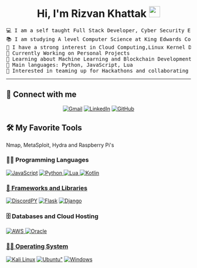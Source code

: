 <h1 align="center">
Hi, I'm Rizvan Khattak
	<a href="https://github.com/frosty5105" target="_self">
		<img src="https://media.giphy.com/media/hvRJCLFzcasrR4ia7z/giphy.gif" width="30">
	</a>
</h1>

<pre>
💻 I am a self taught Full Stack Developer, Cyber Security Enthusiast and Un 
📚 I am studying A level Computer Science at King Edwards College VI, Stourbridge
📝 I have a strong interest in Cloud Computing,Linux Kernel Devlopment and Cyber Security
🔭 Currently Working on Personal Projects 
🌱 Learning about Machine Learning and Blockchain Development 
🌟 Main languages: Python, JavaScript, Lua
🚩 Interested in teaming up for Hackathons and collaborating to make cool projects
</pre>
<hr>

## 🤝 Connect with me
<p align="center">
	<a href="mailto:rizvankhattakmain@gmail.com"><img img src="https://img.shields.io/badge/Gmail-D14836?style=for-the-badge&logo=gmail&logoColor=white" alt="Gmail"/></a>
	<a href="https://www.linkedin.com/in/rizvan-khattak-6203a8252/"><img src="https://img.shields.io/badge/LinkedIn-0077B5?style=for-the-badge&logo=linkedin&logoColor=white" alt="LinkedIn"/></a>
	<a href="https://github.com/frosty5105"><img src="https://img.shields.io/badge/GitHub-100000?style=for-the-badge&logo=github&logoColor=white" alt="GitHub"/>
	</a>
</p>

## 🛠️ My Favorite Tools
<p>
	Nmap, MetaSploit, Hydra and Raspberry Pi's
</p>

### 👨‍💻 Programming Languages

<p>
    <a href="https://github.com/frosty5105"><img alt="JavaScript" src="https://img.shields.io/badge/JavaScript-F7DF1E?style=for-the-badge&logo=Javascript&logoColor=black"></a>
    <a href="https://github.com/frosty5105"><img alt="Python" src="https://img.shields.io/badge/Python-3776AB?style=for-the-badge&logo=Python&logoColor=yellow"</a>
    <a href="https://github.com/frosty5105"><img alt="Lua" src="https://img.shields.io/badge/Lua-3776AB?style=for-the-badge&logo=Lua"</a>
    <a href="https://github.com/frosty5105"><img alt="Kotlin" src="https://img.shields.io/badge/Kotlin-3776AB?style=for-the-badge&logo=Kotlin"</a>
	    </p>
	    
### 🧰 Frameworks and Libraries

<p>
 <a href="https://github.com/frosty5105"><img alt="DiscordPY" src="https://img.shields.io/badge/DiscordPy-35495E?style=for-the-badge&logo=Discord"></a>
 <a href="https://github.com/frosty5105"><img alt="Flask" src="https://img.shields.io/badge/Flask-000000?style=for-the-badge&logo=flask&logoColor=white"></a>
  <a href="https://github.com/frosty5105"><img alt="Django" src="https://img.shields.io/badge/Django-092E20?style=for-the-badge&logo=django&logoColor=white"></a>
</p>

### 🗄️ Databases and Cloud Hosting

<p>
    <a href="https://github.com/frosty5105"><img alt="AWS" src ="https://img.shields.io/badge/Amazon_AWS-232F3E?style=for-the-badge&logo=amazon-aws&logoColor=white">
    </a>
    <a href="https://github.com/frosty5105"><img alt="Oracle" src ="https://img.shields.io/badge/Oracle-35495E?style=for-the-badge&logo=Oracle&logoColor=red">
</p>

### 👨‍💻 Operating System

<p>
    	<a href="https://github.com/frosty5105"><img alt="Kali Linux" src="https://img.shields.io/badge/Kali%20Linux-35495E?style=for-the-badge&logo=Kali%20Linux&logoColor=blue"></a>
        <a href="https://github.com/frosty5105"><img alt=Ubuntu" src="https://img.shields.io/badge/Ubuntu-35495E?style=for-the-badge&logo=Ubuntu"></a>
	<a href="https://github.com/frosty5105"><img alt="Windows" src="https://img.shields.io/badge/Windows-0078D6?style=for-the-badge&logo=windows&logoColor=Blue"></a>
</p>

